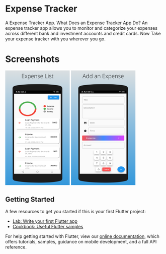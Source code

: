 # Expense Tracker

A Expense Tracker App. What Does an Expense Tracker App Do? An expense tracker app allows you to monitor and categorize your expenses across different bank and investment accounts and credit cards. Now Take your expense tracker with you wherever you go.

# Screenshots
<div>
<img src="images/screenshot_1.png" alt="phone image" width="205px" />
<img src="images/screenshot_2.png" alt="phone image" width="205px" />
</div>

## Getting Started

A few resources to get you started if this is your first Flutter project:

- [Lab: Write your first Flutter app](https://flutter.dev/docs/get-started/codelab)
- [Cookbook: Useful Flutter samples](https://flutter.dev/docs/cookbook)

For help getting started with Flutter, view our
[online documentation](https://flutter.dev/docs), which offers tutorials,
samples, guidance on mobile development, and a full API reference.
